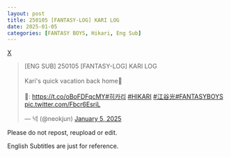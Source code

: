 ```yaml
---
layout: post
title: 250105 [FANTASY-LOG] KARI LOG
date: 2025-01-05
categories: [FANTASY BOYS, Hikari, Eng Sub]
---
```


[X](https://x.com/neokjun/status/1875944857690349794)

<blockquote class="twitter-tweet"><p lang="en" dir="ltr">[ENG SUB] 250105 [FANTASY-LOG] KARI LOG<br><br>Kari&#39;s quick vacation back home🥰<br><br>🔗: <a href="https://t.co/oBoFDFqcMY">https://t.co/oBoFDFqcMY</a><a href="https://twitter.com/hashtag/%ED%9E%88%EC%B9%B4%EB%A6%AC?src=hash&amp;ref_src=twsrc%5Etfw">#히카리</a> <a href="https://twitter.com/hashtag/HIKARI?src=hash&amp;ref_src=twsrc%5Etfw">#HIKARI</a> <a href="https://twitter.com/hashtag/%E6%B1%9F%E8%B0%B7%E5%85%89?src=hash&amp;ref_src=twsrc%5Etfw">#江谷光</a><a href="https://twitter.com/hashtag/FANTASYBOYS?src=hash&amp;ref_src=twsrc%5Etfw">#FANTASYBOYS</a> <a href="https://t.co/Fbcr6EsriL">pic.twitter.com/Fbcr6EsriL</a></p>&mdash; 넉 (@neokjun) <a href="https://twitter.com/neokjun/status/1875944857690349794?ref_src=twsrc%5Etfw">January 5, 2025</a></blockquote>

Please do not repost, reupload or edit. 

English Subtitles are just for reference.
